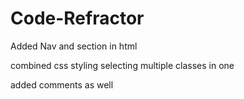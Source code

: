 # Code-Refractor

Added Nav  and section in html

combined css styling selecting multiple classes in one

added comments as well
